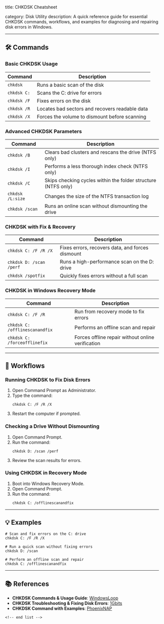 title: CHKDSK Cheatsheet

category: Disk Utility
description: A quick reference guide for essential CHKDSK commands, workflows, and examples for diagnosing and repairing disk errors in Windows.

---

## 🛠️ Commands

### **Basic CHKDSK Usage**

| Command       | Description                                    |
| ------------- | ---------------------------------------------- |
| `chkdsk`    | Runs a basic scan of the disk                  |
| `chkdsk C:` | Scans the C: drive for errors                  |
| `chkdsk /F` | Fixes errors on the disk                       |
| `chkdsk /R` | Locates bad sectors and recovers readable data |
| `chkdsk /X` | Forces the volume to dismount before scanning  |

### **Advanced CHKDSK Parameters**

| Command            | Description                                                   |
| ------------------ | ------------------------------------------------------------- |
| `chkdsk /B`      | Clears bad clusters and rescans the drive (NTFS only)         |
| `chkdsk /I`      | Performs a less thorough index check (NTFS only)              |
| `chkdsk /C`      | Skips checking cycles within the folder structure (NTFS only) |
| `chkdsk /L:size` | Changes the size of the NTFS transaction log                  |
| `chkdsk /scan`   | Runs an online scan without dismounting the drive             |

### **CHKDSK with Fix & Recovery**

| Command                   | Description                                      |
| ------------------------- | ------------------------------------------------ |
| `chkdsk C: /F /R /X`    | Fixes errors, recovers data, and forces dismount |
| `chkdsk D: /scan /perf` | Runs a high-performance scan on the D: drive     |
| `chkdsk /spotfix`       | Quickly fixes errors without a full scan         |

### **CHKDSK in Windows Recovery Mode**

| Command                          | Description                                       |
| -------------------------------- | ------------------------------------------------- |
| `chkdsk C: /F /R`              | Run from recovery mode to fix errors              |
| `chkdsk C: /offlinescanandfix` | Performs an offline scan and repair               |
| `chkdsk C: /forceofflinefix`   | Forces offline repair without online verification |

---

## 🔄 Workflows

### **Running CHKDSK to Fix Disk Errors**

1. Open Command Prompt as Administrator.
2. Type the command:
   ```shell
   chkdsk C: /F /R /X
   ```
3. Restart the computer if prompted.

### **Checking a Drive Without Dismounting**

1. Open Command Prompt.
2. Run the command:
   ```shell
   chkdsk D: /scan /perf
   ```
3. Review the scan results for errors.

### **Using CHKDSK in Recovery Mode**

1. Boot into Windows Recovery Mode.
2. Open Command Prompt.
3. Run the command:
   ```shell
   chkdsk C: /offlinescanandfix
   ```

---

## 💡 Examples

```shell
# Scan and fix errors on the C: drive
chkdsk C: /F /R /X

# Run a quick scan without fixing errors
chkdsk D: /scan

# Perform an offline scan and repair
chkdsk C: /offlinescanandfix
```

---

## 📚 References

- **CHKDSK Commands & Usage Guide**: [WindowsLoop](https://windowsloop.com/chkdsk-commands-and-usage/)
- **CHKDSK Troubleshooting & Fixing Disk Errors**: [1Gbits](https://1gbits.com/blog/chkdsk-commands/)
- **CHKDSK Command with Examples**: [PhoenixNAP](https://phoenixnap.com/kb/chkdsk-command)

```
<!-- end list -->
```
